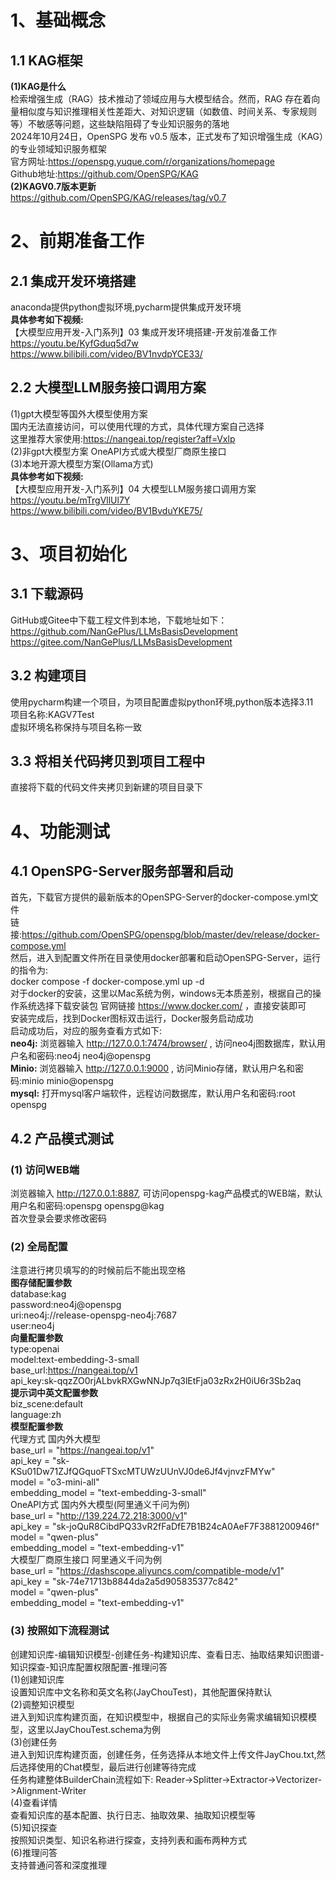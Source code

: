 # 1、基础概念
## 1.1  KAG框架
**(1)KAG是什么**               
检索增强生成（RAG）技术推动了领域应用与大模型结合。然而，RAG 存在着向量相似度与知识推理相关性差距大、对知识逻辑（如数值、时间关系、专家规则等）不敏感等问题，这些缺陷阻碍了专业知识服务的落地             
2024年10月24日，OpenSPG 发布 v0.5 版本，正式发布了知识增强生成（KAG）的专业领域知识服务框架                 
官方网址:https://openspg.yuque.com/r/organizations/homepage                     
Github地址:https://github.com/OpenSPG/KAG                                   
**(2)KAGV0.7版本更新**                     
https://github.com/OpenSPG/KAG/releases/tag/v0.7                             


# 2、前期准备工作
## 2.1 集成开发环境搭建  
anaconda提供python虚拟环境,pycharm提供集成开发环境                                              
**具体参考如下视频:**                        
【大模型应用开发-入门系列】03 集成开发环境搭建-开发前准备工作                         
https://youtu.be/KyfGduq5d7w                     
https://www.bilibili.com/video/BV1nvdpYCE33/                      

## 2.2 大模型LLM服务接口调用方案
(1)gpt大模型等国外大模型使用方案                  
国内无法直接访问，可以使用代理的方式，具体代理方案自己选择                        
这里推荐大家使用:https://nangeai.top/register?aff=Vxlp                        
(2)非gpt大模型方案 OneAPI方式或大模型厂商原生接口                                              
(3)本地开源大模型方案(Ollama方式)                                              
**具体参考如下视频:**                                           
【大模型应用开发-入门系列】04 大模型LLM服务接口调用方案                    
https://youtu.be/mTrgVllUl7Y               
https://www.bilibili.com/video/BV1BvduYKE75/                     
                

# 3、项目初始化
## 3.1 下载源码
GitHub或Gitee中下载工程文件到本地，下载地址如下：               
https://github.com/NanGePlus/LLMsBasisDevelopment                 
https://gitee.com/NanGePlus/LLMsBasisDevelopment                  

## 3.2 构建项目
使用pycharm构建一个项目，为项目配置虚拟python环境,python版本选择3.11                        
项目名称:KAGV7Test                              
虚拟环境名称保持与项目名称一致                 

## 3.3 将相关代码拷贝到项目工程中            
直接将下载的代码文件夹拷贝到新建的项目目录下                                         


# 4、功能测试 
## 4.1 OpenSPG-Server服务部署和启动                                   
首先，下载官方提供的最新版本的OpenSPG-Server的docker-compose.yml文件                 
链接:https://github.com/OpenSPG/openspg/blob/master/dev/release/docker-compose.yml                        
然后，进入到配置文件所在目录使用docker部署和启动OpenSPG-Server，运行的指令为:                     
docker compose -f docker-compose.yml up -d                       
对于docker的安装，这里以Mac系统为例，windows无本质差别，根据自己的操作系统选择下载安装包 官网链接 https://www.docker.com/ ，直接安装即可               
安装完成后，找到Docker图标双击运行，Docker服务启动成功                                  
启动成功后，对应的服务查看方式如下:                          
**neo4j:** 浏览器输入 http://127.0.0.1:7474/browser/ , 访问neo4j图数据库，默认用户名和密码:neo4j  neo4j@openspg                                                          
**Minio:** 浏览器输入 http://127.0.0.1:9000 , 访问Minio存储，默认用户名和密码:minio  minio@openspg                 
**mysql:** 打开mysql客户端软件，远程访问数据库，默认用户名和密码:root  openspg               

## 4.2 产品模式测试
### (1) 访问WEB端                 
浏览器输入 http://127.0.0.1:8887, 可访问openspg-kag产品模式的WEB端，默认用户名和密码:openspg openspg@kag            
首次登录会要求修改密码                   
### (2) 全局配置
注意进行拷贝填写的的时候前后不能出现空格                
**图存储配置参数**                    
database:kag                                                          
password:neo4j@openspg                                     
uri:neo4j://release-openspg-neo4j:7687                                           
user:neo4j                                  
**向量配置参数**                            
type:openai                                  
model:text-embedding-3-small                                                                       
base_url:https://nangeai.top/v1                                                        
api_key:sk-qqzZO0rjALbvkRXGwNNJp7q3lEtFja03zRx2H0iU6r3Sb2aq                                                                      
**提示词中英文配置参数**                          
biz_scene:default                                      
language:zh                                
**模型配置参数**                                                            
代理方式 国内外大模型           
base_url = "https://nangeai.top/v1"               
api_key = "sk-KSu01Dw71ZJfQGquoFTSxcMTUWzUUnVJ0de6Jf4vjnvzFMYw"                
model = "o3-mini-all"           
embedding_model = "text-embedding-3-small"           
OneAPI方式 国内外大模型(阿里通义千问为例)                   
base_url = "http://139.224.72.218:3000/v1"             
api_key = "sk-joQuR8CibdPQ33vR2fFaDfE7B1B24cA0AeF7F3881200946f"              
model = "qwen-plus"           
embedding_model = "text-embedding-v1"              
大模型厂商原生接口 阿里通义千问为例               
base_url = "https://dashscope.aliyuncs.com/compatible-mode/v1"                
api_key = "sk-74e71713b8844da2a5d905835377c842"                
model = "qwen-plus"                
embedding_model = "text-embedding-v1"                       
### (3) 按照如下流程测试
创建知识库-编辑知识模型-创建任务-构建知识库、查看日志、抽取结果知识图谱-知识探查-知识库配置权限配置-推理问答            
(1)创建知识库          
设置知识库中文名称和英文名称(JayChouTest)，其他配置保持默认               
(2)调整知识模型              
进入到知识库构建页面，在知识模型中，根据自己的实际业务需求编辑知识模模型，这里以JayChouTest.schema为例              
(3)创建任务               
进入到知识库构建页面，创建任务，任务选择从本地文件上传文件JayChou.txt,然后选择使用的Chat模型，最后进行创建等待完成             
任务构建整体BuilderChain流程如下: Reader->Splitter->Extractor->Vectorizer->Alignment-Writer               
(4)查看详情       
查看知识库的基本配置、执行日志、抽取效果、抽取知识模型等           
(5)知识探查       
按照知识类型、知识名称进行探查，支持列表和画布两种方式          
(6)推理问答          
支持普通问答和深度推理                           


